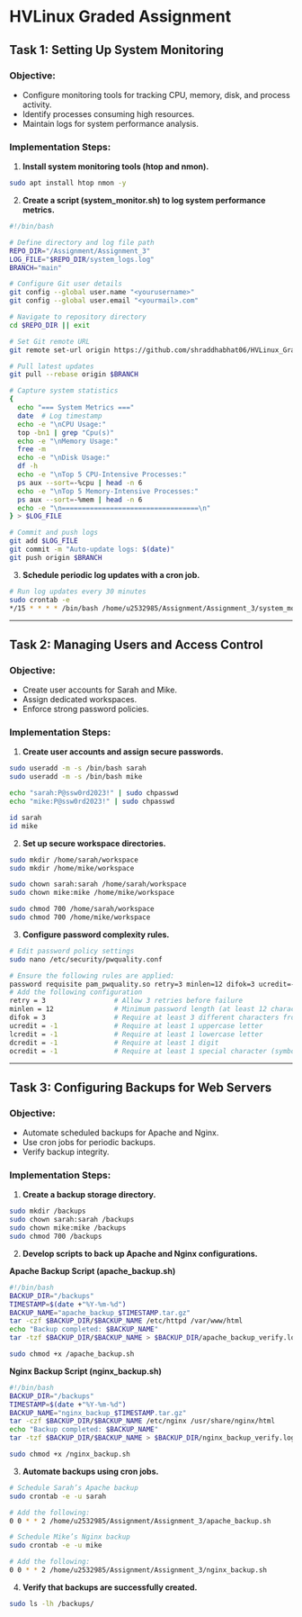 # HVLinux Graded Assignment

## **Task 1: Setting Up System Monitoring**

### **Objective:**
- Configure monitoring tools for tracking CPU, memory, disk, and process activity.
- Identify processes consuming high resources.
- Maintain logs for system performance analysis.

### **Implementation Steps:**

1. **Install system monitoring tools (htop and nmon).**
```bash
sudo apt install htop nmon -y
```

2. **Create a script (system_monitor.sh) to log system performance metrics.**
```bash
#!/bin/bash

# Define directory and log file path
REPO_DIR="/Assignment/Assignment_3"
LOG_FILE="$REPO_DIR/system_logs.log"
BRANCH="main"

# Configure Git user details
git config --global user.name "<yourusername>"
git config --global user.email "<yourmail>.com"

# Navigate to repository directory
cd $REPO_DIR || exit

# Set Git remote URL
git remote set-url origin https://github.com/shraddhabhat06/HVLinux_GradedAssignment.git

# Pull latest updates
git pull --rebase origin $BRANCH

# Capture system statistics
{
  echo "=== System Metrics ==="
  date  # Log timestamp
  echo -e "\nCPU Usage:"
  top -bn1 | grep "Cpu(s)"
  echo -e "\nMemory Usage:"
  free -m
  echo -e "\nDisk Usage:"
  df -h
  echo -e "\nTop 5 CPU-Intensive Processes:"
  ps aux --sort=-%cpu | head -n 6
  echo -e "\nTop 5 Memory-Intensive Processes:"
  ps aux --sort=-%mem | head -n 6
  echo -e "\n==================================\n"
} > $LOG_FILE

# Commit and push logs
git add $LOG_FILE
git commit -m "Auto-update logs: $(date)"
git push origin $BRANCH
```

3. **Schedule periodic log updates with a cron job.**
```bash
# Run log updates every 30 minutes
sudo crontab -e
*/15 * * * * /bin/bash /home/u2532985/Assignment/Assignment_3/system_monitoring.sh >> /home/u2532985/Assignment/Assignment_3/system_logs.log 2>&1
```

---

## **Task 2: Managing Users and Access Control**

### **Objective:**
- Create user accounts for Sarah and Mike.
- Assign dedicated workspaces.
- Enforce strong password policies.

### **Implementation Steps:**

1. **Create user accounts and assign secure passwords.**
```bash
sudo useradd -m -s /bin/bash sarah
sudo useradd -m -s /bin/bash mike

echo "sarah:P@ssw0rd2023!" | sudo chpasswd
echo "mike:P@ssw0rd2023!" | sudo chpasswd

id sarah
id mike
```

2. **Set up secure workspace directories.**
```bash
sudo mkdir /home/sarah/workspace
sudo mkdir /home/mike/workspace

sudo chown sarah:sarah /home/sarah/workspace
sudo chown mike:mike /home/mike/workspace

sudo chmod 700 /home/sarah/workspace
sudo chmod 700 /home/mike/workspace
```

3. **Configure password complexity rules.**
```bash
# Edit password policy settings
sudo nano /etc/security/pwquality.conf

# Ensure the following rules are applied:
password requisite pam_pwquality.so retry=3 minlen=12 difok=3 ucredit=-1 lcredit=-1 dcredit=-1 ocredit=-1
# Add the following configuration
retry = 3                 # Allow 3 retries before failure
minlen = 12               # Minimum password length (at least 12 characters)
difok = 3                 # Require at least 3 different characters from the previous password
ucredit = -1              # Require at least 1 uppercase letter
lcredit = -1              # Require at least 1 lowercase letter
dcredit = -1              # Require at least 1 digit
ocredit = -1              # Require at least 1 special character (symbol)
```

---

## **Task 3: Configuring Backups for Web Servers**

### **Objective:**
- Automate scheduled backups for Apache and Nginx.
- Use cron jobs for periodic backups.
- Verify backup integrity.

### **Implementation Steps:**

1. **Create a backup storage directory.**
```bash
sudo mkdir /backups
sudo chown sarah:sarah /backups
sudo chown mike:mike /backups
sudo chmod 700 /backups
```

2. **Develop scripts to back up Apache and Nginx configurations.**

**Apache Backup Script (apache_backup.sh)**
```bash
#!/bin/bash
BACKUP_DIR="/backups"
TIMESTAMP=$(date +"%Y-%m-%d")
BACKUP_NAME="apache_backup_$TIMESTAMP.tar.gz"
tar -czf $BACKUP_DIR/$BACKUP_NAME /etc/httpd /var/www/html
echo "Backup completed: $BACKUP_NAME"
tar -tzf $BACKUP_DIR/$BACKUP_NAME > $BACKUP_DIR/apache_backup_verify.log
```
```bash
sudo chmod +x /apache_backup.sh
```

**Nginx Backup Script (nginx_backup.sh)**
```bash
#!/bin/bash
BACKUP_DIR="/backups"
TIMESTAMP=$(date +"%Y-%m-%d")
BACKUP_NAME="nginx_backup_$TIMESTAMP.tar.gz"
tar -czf $BACKUP_DIR/$BACKUP_NAME /etc/nginx /usr/share/nginx/html
echo "Backup completed: $BACKUP_NAME"
tar -tzf $BACKUP_DIR/$BACKUP_NAME > $BACKUP_DIR/nginx_backup_verify.log
```
```bash
sudo chmod +x /nginx_backup.sh
```

3. **Automate backups using cron jobs.**
```bash
# Schedule Sarah’s Apache backup
sudo crontab -e -u sarah

# Add the following:
0 0 * * 2 /home/u2532985/Assignment/Assignment_3/apache_backup.sh
```

```bash
# Schedule Mike’s Nginx backup
sudo crontab -e -u mike

# Add the following:
0 0 * * 2 /home/u2532985/Assignment/Assignment_3/nginx_backup.sh
```

4. **Verify that backups are successfully created.**
```bash
sudo ls -lh /backups/
```
